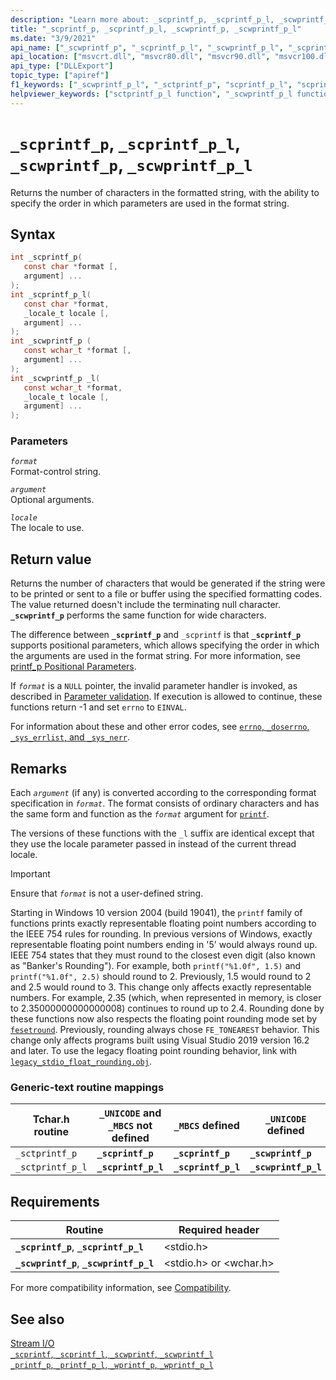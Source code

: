 ```yaml
---
description: "Learn more about: _scprintf_p, _scprintf_p_l, _scwprintf_p, _scwprintf_p_l"
title: "_scprintf_p, _scprintf_p_l, _scwprintf_p, _scwprintf_p_l"
ms.date: "3/9/2021"
api_name: ["_scwprintf_p", "_scprintf_p_l", "_scwprintf_p_l", "_scprintf_p"]
api_location: ["msvcrt.dll", "msvcr80.dll", "msvcr90.dll", "msvcr100.dll", "msvcr100_clr0400.dll", "msvcr110.dll", "msvcr110_clr0400.dll", "msvcr120.dll", "msvcr120_clr0400.dll", "ucrtbase.dll"]
api_type: ["DLLExport"]
topic_type: ["apiref"]
f1_keywords: ["_scwprintf_p_l", "_sctprintf_p", "scprintf_p_l", "scprintf_p", "_sctprintf_p_l", "scwprintf_p", "_scprintf_p_l", "scwprintf_p_l", "_scprintf_p", "_scwprintf_p"]
helpviewer_keywords: ["sctprintf_p_l function", "_scwprintf_p_l function", "scprintf_p_l function", "_scprintf_p function", "_scprintf_p_l function", "scprintf_p function", "sctprintf_p function", "_scwprintf_p function", "_sctprintf_p function", "scwprintf_p function", "scwprintf_p_l function", "_sctprintf_p_l function"]
---
```

# `_scprintf_p`, `_scprintf_p_l`, `_scwprintf_p`, `_scwprintf_p_l`

Returns the number of characters in the formatted string, with the ability to specify the order in which parameters are used in the format string.

## Syntax

```C
int _scprintf_p(
   const char *format [,
   argument] ...
);
int _scprintf_p_l(
   const char *format,
   _locale_t locale [,
   argument] ...
);
int _scwprintf_p (
   const wchar_t *format [,
   argument] ...
);
int _scwprintf_p _l(
   const wchar_t *format,
   _locale_t locale [,
   argument] ...
);
```

### Parameters

*`format`*\
Format-control string.

*`argument`*\
Optional arguments.

*`locale`*\
The locale to use.

## Return value

Returns the number of characters that would be generated if the string were to be printed or sent to a file or buffer using the specified formatting codes. The value returned doesn't include the terminating null character. **`_scwprintf_p`** performs the same function for wide characters.

The difference between **`_scprintf_p`** and `_scprintf` is that **`_scprintf_p`** supports positional parameters, which allows specifying the order in which the arguments are used in the format string. For more information, see [printf_p Positional Parameters](../printf-p-positional-parameters.md).

If *`format`* is a `NULL` pointer, the invalid parameter handler is invoked, as described in [Parameter validation](../parameter-validation.md). If execution is allowed to continue, these functions return -1 and set `errno` to `EINVAL`.

For information about these and other error codes, see [`errno`, `_doserrno`, `_sys_errlist`, and `_sys_nerr`](../errno-doserrno-sys-errlist-and-sys-nerr.md).

## Remarks

Each *`argument`* (if any) is converted according to the corresponding format specification in *`format`*. The format consists of ordinary characters and has the same form and function as the *`format`* argument for [`printf`](printf-printf-l-wprintf-wprintf-l.md).

The versions of these functions with the `_l` suffix are identical except that they use the locale parameter passed in instead of the current thread locale.

> [!IMPORTANT]
> Ensure that *`format`* is not a user-defined string.
>
> Starting in Windows 10 version 2004 (build 19041), the `printf` family of functions prints exactly representable floating point numbers according to the IEEE 754 rules for rounding. In previous versions of Windows, exactly representable floating point numbers ending in '5' would always round up. IEEE 754 states that they must round to the closest even digit (also known as "Banker's Rounding"). For example, both `printf("%1.0f", 1.5)` and `printf("%1.0f", 2.5)` should round to 2. Previously, 1.5 would round to 2 and 2.5 would round to 3. This change only affects exactly representable numbers. For example, 2.35 (which, when represented in memory, is closer to 2.35000000000000008) continues to round up to 2.4. Rounding done by these functions now also respects the floating point rounding mode set by [`fesetround`](fegetround-fesetround2.md). Previously, rounding always chose `FE_TONEAREST` behavior. This change only affects programs built using Visual Studio 2019 version 16.2 and later. To use the legacy floating point rounding behavior, link with [`legacy_stdio_float_rounding.obj`](../link-options.md).

### Generic-text routine mappings

| Tchar.h routine | `_UNICODE` and `_MBCS` not defined | `_MBCS` defined | `_UNICODE` defined |
|---|---|---|---|
| `_sctprintf_p` | **`_scprintf_p`** | **`_scprintf_p`** | **`_scwprintf_p`** |
| `_sctprintf_p_l` | **`_scprintf_p_l`** | **`_scprintf_p_l`** | **`_scwprintf_p_l`** |

## Requirements

| Routine | Required header |
|---|---|
| **`_scprintf_p`**, **`_scprintf_p_l`** | \<stdio.h> |
| **`_scwprintf_p`**, **`_scwprintf_p_l`** | \<stdio.h> or \<wchar.h> |

For more compatibility information, see [Compatibility](../compatibility.md).

## See also

[Stream I/O](../stream-i-o.md)\
[`_scprintf`, `_scprintf_l`, `_scwprintf`, `_scwprintf_l`](scprintf-scprintf-l-scwprintf-scwprintf-l.md)\
[`_printf_p`, `_printf_p_l`, `_wprintf_p`, `_wprintf_p_l`](printf-p-printf-p-l-wprintf-p-wprintf-p-l.md)

